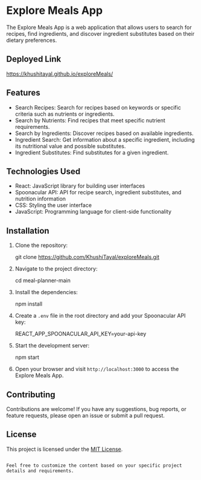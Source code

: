 ﻿# Explore Meals App

The Explore Meals App is a web application that allows users to search for recipes, find ingredients, and discover ingredient substitutes based on their dietary preferences.

## Deployed Link
https://khushitayal.github.io/exploreMeals/

## Features

- Search Recipes: Search for recipes based on keywords or specific criteria such as nutrients or ingredients.
- Search by Nutrients: Find recipes that meet specific nutrient requirements.
- Search by Ingredients: Discover recipes based on available ingredients.
- Ingredient Search: Get information about a specific ingredient, including its nutritional value and possible substitutes.
- Ingredient Substitutes: Find substitutes for a given ingredient.

## Technologies Used

- React: JavaScript library for building user interfaces
- Spoonacular API: API for recipe search, ingredient substitutes, and nutrition information
- CSS: Styling the user interface
- JavaScript: Programming language for client-side functionality

## Installation

1. Clone the repository:

   git clone https://github.com/KhushiTayal/exploreMeals.git

2. Navigate to the project directory:

   cd meal-planner-main

3. Install the dependencies:

   npm install

4. Create a `.env` file in the root directory and add your Spoonacular API key:

   REACT_APP_SPOONACULAR_API_KEY=your-api-key

5. Start the development server:

   npm start

6. Open your browser and visit `http://localhost:3000` to access the Explore Meals App.

## Contributing

Contributions are welcome! If you have any suggestions, bug reports, or feature requests, please open an issue or submit a pull request.

## License

This project is licensed under the [MIT License](LICENSE).
```

Feel free to customize the content based on your specific project details and requirements.
